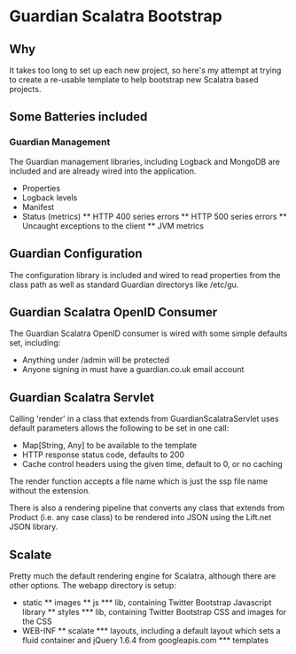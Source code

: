 # Guardian Scalatra Bootstrap

## Why

It takes too long to set up each new project, so here's my attempt at trying to create a re-usable template to help bootstrap new Scalatra based projects.

## Some Batteries included

### Guardian Management

The Guardian management libraries, including Logback and MongoDB are included and are already wired into the application.

* Properties
* Logback levels
* Manifest
* Status (metrics)
** HTTP 400 series errors
** HTTP 500 series errors
** Uncaught exceptions to the client
** JVM metrics 

## Guardian Configuration

The configuration library is included and wired to read properties from the class path as well as standard Guardian directorys like /etc/gu. 

## Guardian Scalatra OpenID Consumer

The Guardian Scalatra OpenID consumer is wired with some simple defaults set, including:

* Anything under /admin will be protected
* Anyone signing in must have a guardian.co.uk email account

## Guardian Scalatra Servlet

Calling 'render' in a class that extends from GuardianScalatraServlet uses default parameters allows the following to be set in one call:

* Map[String, Any] to be available to the template
* HTTP response status code, defaults to 200
* Cache control headers using the given time, default to 0, or no caching

The render function accepts a file name which is just the ssp file name without the extension.

There is also a rendering pipeline that converts any class that extends from Product (i.e. any case class) to be rendered into JSON using the Lift.net JSON library.

## Scalate

Pretty much the default rendering engine for Scalatra, although there are other options.  The webapp directory is setup:

* static
** images
** js
*** lib, containing Twitter Bootstrap Javascript library
** styles
*** lib, containing Twitter Bootstrap CSS and images for the CSS
* WEB-INF
** scalate
*** layouts, including a default layout which sets a fluid container and jQuery 1.6.4 from googleapis.com
*** templates